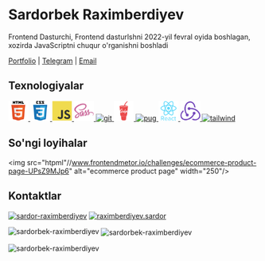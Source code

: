 # Sardorbek Raximberdiyev

Frontend Dasturchi, Frontend dasturlshni 2022-yil fevral oyida boshlagan, xozirda JavaScriptni chuqur o'rganishni boshladi

[Portfolio](https://srb-portfolio.netlify.app) | [Telegram](https://t.me/sardor_raximberdiyev) | [Email](mailto:sardorraximberdiyev@9gmail.com)


## Texnologiyalar

<p align="left">
  <a href="https://www.w3.org/html/" target="_blank" rel="noreferrer"><img src="https://raw.githubusercontent.com/devicons/devicon/master/icons/html5/html5-original-wordmark.svg" alt="html5" width="40" height="40"/> </a>
  <a href="https://www.w3schools.com/css/" target="_blank" rel="noreferrer"><img src="https://raw.githubusercontent.com/devicons/devicon/master/icons/css3/css3-original-wordmark.svg" alt="css3" width="40" height="40"/> </a>
  <a href="https://developer.mozilla.org/en-US/docs/Web/JavaScript" target="_blank" rel="noreferrer"><img src="https://raw.githubusercontent.com/devicons/devicon/master/icons/javascript/javascript-original.svg" alt="javascript" width="40" height="40"/> </a>
  <a href="https://sass-lang.com" target="_blank" rel="noreferrer"><img src="https://raw.githubusercontent.com/devicons/devicon/master/icons/sass/sass-original.svg" alt="sass" width="40" height="40"/> </a>
  <a href="https://git-scm.com/" target="_blank" rel="noreferrer"><img src="https://www.vectorlogo.zone/logos/git-scm/git-scm-icon.svg" alt="git" width="40" height="40"/> </a>
  <a href="https://gulpjs.com" target="_blank" rel="noreferrer"><img src="https://raw.githubusercontent.com/devicons/devicon/master/icons/gulp/gulp-plain.svg" alt="gulp" width="40" height="40"/> </a>
  <a href="https://pugjs.org" target="_blank" rel="noreferrer"><img src="https://cdn.worldvectorlogo.com/logos/pug.svg" alt="pug" width="40" height="40"/> </a>
  <a href="https://reactjs.org/" target="_blank" rel="noreferrer"><img src="https://raw.githubusercontent.com/devicons/devicon/master/icons/react/react-original-wordmark.svg" alt="react" width="40" height="40"/> </a>
  <a href="https://redux.js.org" target="_blank" rel="noreferrer"><img src="https://raw.githubusercontent.com/devicons/devicon/master/icons/redux/redux-original.svg" alt="redux" width="40" height="40"/> </a>
  <a href="https://tailwindcss.com/" target="_blank" rel="noreferrer"><img src="https://www.vectorlogo.zone/logos/tailwindcss/tailwindcss-icon.svg" alt="tailwind" width="40" height="40"/> </a>
</p>


## So'ngi loyihalar

<img src="htpml"//www.frontendmetor.io/challenges/ecommerce-product-page-UPsZ9MJp6" alt="ecommerce product page" width="250"/>

## Kontaktlar

<p align="left">
<a href="https://fb.com/sardor-raximberdiyev" target="blank"><img align="center" src="https://raw.githubusercontent.com/rahuldkjain/github-profile-readme-generator/master/src/images/icons/Social/facebook.svg" alt="sardor-raximberdiyev" height="30" width="40" /></a>
<a href="https://instagram.com/raximberdiyev.sardor" target="blank"><img align="center" src="https://raw.githubusercontent.com/rahuldkjain/github-profile-readme-generator/master/src/images/icons/Social/instagram.svg" alt="raximberdiyev.sardor" height="30" width="40" /></a>
</p>

<p><img align="left" src="https://github-readme-stats.vercel.app/api/top-langs?username=sardorbek-raximberdiyev&show_icons=true&locale=en&layout=compact" alt="sardorbek-raximberdiyev" /></p>

<p>&nbsp;<img align="center" src="https://github-readme-stats.vercel.app/api?username=sardorbek-raximberdiyev&show_icons=true&locale=en" alt="sardorbek-raximberdiyev" /></p>

<p><img align="center" src="https://github-readme-streak-stats.herokuapp.com/?user=sardorbek-raximberdiyev&" alt="sardorbek-raximberdiyev" /></p>

